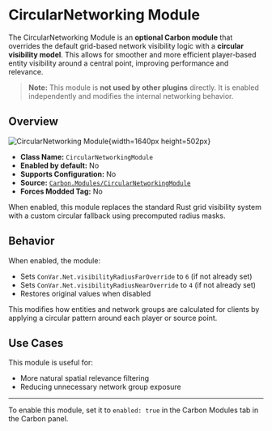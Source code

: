 # CircularNetworking Module

The CircularNetworking Module is an **optional Carbon module** that overrides the default grid-based network visibility
logic with a **circular visibility model**. This allows for smoother and more efficient player-based entity visibility
around a central point, improving performance and relevance.

> **Note:** This module is **not used by other plugins** directly. It is enabled independently and modifies the internal
> networking behavior.

## Overview

![CircularNetworking Module](/misc/circularnetworking_a.webp){width=1640px height=502px}

- **Class Name:** `CircularNetworkingModule`
- **Enabled by default:** No
- **Supports Configuration:** No
- **Source:** [`Carbon.Modules/CircularNetworkingModule`](https://github.com/CarbonCommunity/Carbon.Modules/tree/develop/src/CircularNetworkingModule)
- **Forces Modded Tag:** No

When enabled, this module replaces the standard Rust grid visibility system with a custom circular fallback using
precomputed radius masks.

## Behavior

When enabled, the module:

- Sets `ConVar.Net.visibilityRadiusFarOverride` to `6` (if not already set)
- Sets `ConVar.Net.visibilityRadiusNearOverride` to `4` (if not already set)
- Restores original values when disabled

This modifies how entities and network groups are calculated for clients by applying a circular pattern around each
player or source point.

## Use Cases

This module is useful for:

- More natural spatial relevance filtering
- Reducing unnecessary network group exposure

---

To enable this module, set it to `enabled: true` in the Carbon Modules tab in the Carbon panel.
